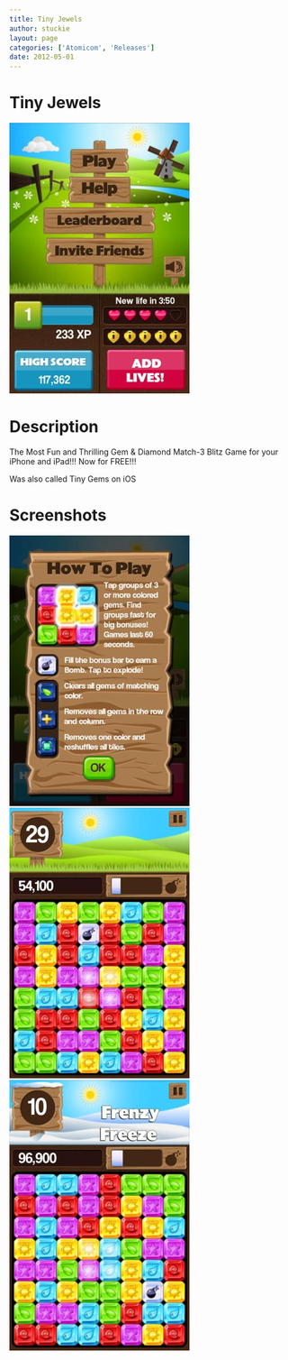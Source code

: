 ```yaml
---
title: Tiny Jewels
author: stuckie
layout: page
categories: ['Atomicom', 'Releases']
date: 2012-05-01
---
```

# Tiny Jewels
![Tiny Jewels](logo.jpg)

# Description

The Most Fun and Thrilling Gem & Diamond Match-3 Blitz Game for your iPhone and iPad!!! Now for FREE!!!

Was also called Tiny Gems on iOS

# Screenshots
![Tiny Gems](screenshot1.jpg)
![Tiny Gems](screenshot2.jpg)
![Tiny Gems](screenshot3.jpg)
